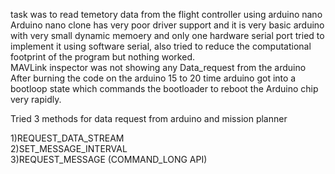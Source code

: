 task was to read temetory data from the flight controller using arduino nano
Arduino nano clone has very poor driver support and it is very basic arduino with very small dynamic memoery and only one hardware serial port tried to implement it using software serial, also tried to reduce the computational footprint of the program but nothing worked.                             
MAVLink inspector was not showing any Data_request from the arduino
After burning the code on the arduino 15 to 20 time arduino got into a bootloop state which commands the bootloader to reboot the Arduino chip very rapidly.
   
Tried 3 methods for data request from arduino and mission planner  
                                                                      
1)REQUEST_DATA_STREAM                                                                                           
2)SET_MESSAGE_INTERVAL                                                                 
3)REQUEST_MESSAGE (COMMAND_LONG API)
